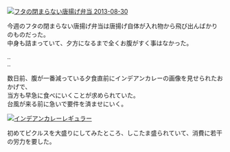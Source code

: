 [![フタの閉まらない唐揚げ弁当 2013-08-30](/albums/diary/thumbs/20130830_1.jpg)](/albums/diary/images/20130830_1.jpg)

今週のフタの閉まらない唐揚げ弁当は唐揚げ自体が入れ物から飛び出んばかりのものだった。  
中身も詰まっていて、夕方になるまで全くお腹がすく事はなかった。

..  
..  

数日前、腹が一番減っている夕食直前にインデアンカレーの画像を見せられたおかげで、  
当方も早急に食べにいくことが求められていた。  
台風が来る前に急いで要件を済ませにいく。

[![インデアンカレーレギュラー](/albums/diary/thumbs/20130830_2.jpg)](/albums/diary/images/20130830_2.jpg)

初めてピクルスを大盛りにしてみたところ、しこたま盛られていて、消費に若干の労力を要した。
